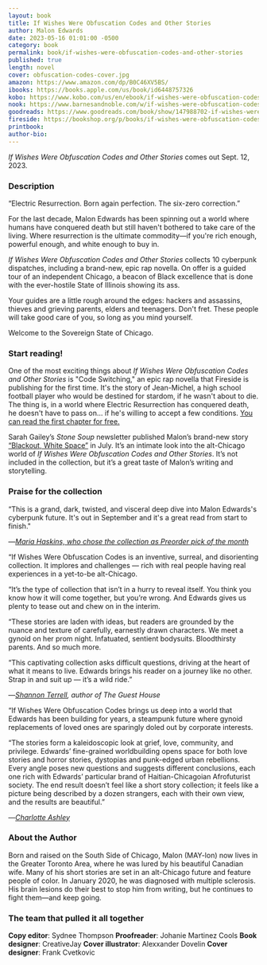 ```yaml
---
layout: book
title: If Wishes Were Obfuscation Codes and Other Stories
author: Malon Edwards
date: 2023-05-16 01:01:00 -0500
category: book
permalink: book/if-wishes-were-obfuscation-codes-and-other-stories
published: true
length: novel
cover: obfuscation-codes-cover.jpg
amazon: https://www.amazon.com/dp/B0C46XV5BS/
ibooks: https://books.apple.com/us/book/id6448757326
kobo: https://www.kobo.com/us/en/ebook/if-wishes-were-obfuscation-codes-and-other-stories
nook: https://www.barnesandnoble.com/w/if-wishes-were-obfuscation-codes-and-other-stories-malon-edwards/1143432107
goodreads: https://www.goodreads.com/book/show/147988702-if-wishes-were-obfuscation-codes-and-other-stories
fireside: https://bookshop.org/p/books/if-wishes-were-obfuscation-codes-and-other-stories-malon-edwards/20039487
printbook:
author-bio:
---
```

_If Wishes Were Obfuscation Codes and Other Stories_ comes out Sept. 12, 2023.

### Description

“Electric Resurrection. Born again perfection. The six-zero correction.”

For the last decade, Malon Edwards has been spinning out a world where humans have conquered death but still haven't bothered to take care of the living. Where resurrection is the ultimate commodity—if you're rich enough, powerful enough, and white enough to buy in.

_If Wishes Were Obfuscation Codes and Other Stories_ collects 10 cyberpunk dispatches, including a brand-new, epic rap novella. On offer is a guided tour of an independent Chicago, a beacon of Black excellence that is done with the ever-hostile State of Illinois showing its ass.

Your guides are a little rough around the edges: hackers and assassins, thieves and grieving parents, elders and teenagers. Don't fret. These people will take good care of you, so long as you mind yourself.

Welcome to the Sovereign State of Chicago.

### Start reading!

One of the most exciting things about _If Wishes Were Obfuscation Codes and Other Stories_ is "Code Switching," an epic rap novella that Fireside is publishing for the first time. It's the story of Jean-Michel, a high school football player who would be destined for stardom, if he wasn't about to die. The thing is, in a world where Electric Resurrection has conquered death, he doesn't have to pass on... if he's willing to accept a few conditions. [You can read the first chapter for free.](https://preview.mailerlite.io/emails/webview/389785/97856278024423127)

Sarah Gailey’s _Stone Soup_ newsletter published Malon’s brand-new story [“Blackout, White Space”](https://stone-soup.ghost.io/blackout-and-white-space/) in July. It’s an intimate look into the alt-Chicago world of _If Wishes Were Obfuscation Codes and Other Stories_. It’s not included in the collection, but it’s a great taste of Malon’s writing and storytelling.

### Praise for the collection

“This is a grand, dark, twisted, and visceral deep dive into Malon Edwards's cyberpunk future. It's out in September and it's a great read from start to finish."

—_[Maria Haskins, who chose the collection as Preorder pick of the month](https://maria-is-reading.blogspot.com/2023/06/my-sci-fi-fantasy-horror-short-fiction.html)_

“If Wishes Were Obfuscation Codes is an inventive, surreal, and disorienting collection. It implores and challenges — rich with real people having real experiences in a yet-to-be alt-Chicago.

“It’s the type of collection that isn’t in a hurry to reveal itself. You think you know how it will come together, but you’re wrong. And Edwards gives us plenty to tease out and chew on in the interim.

“These stories are laden with ideas, but readers are grounded by the nuance and texture of carefully, earnestly drawn characters. We meet a gynoid on her prom night. Infatuated, sentient bodysuits. Bloodthirsty parents. And so much more.

“This captivating collection asks difficult questions, driving at the heart of what it means to live. Edwards brings his reader on a journey like no other. Strap in and suit up — it’s a wild ride.”

—_[Shannon Terrell](https://shannonterrell.com), author of The Guest House_

“If Wishes Were Obfuscation Codes brings us deep into a world that Edwards has been building for years, a steampunk future where gynoid replacements of loved ones are sparingly doled out by corporate interests. 

“The stories form a kaleidoscopic look at grief, love, community, and privilege. Edwards’ fine-grained worldbuilding opens space for both love stories and horror stories, dystopias and punk-edged urban rebellions. Every angle poses new questions and suggests different conclusions, each one rich with Edwards’ particular brand of Haitian-Chicagoian Afrofuturist society. The end result doesn’t feel like a short story collection; it feels like a picture being described by a dozen strangers, each with their own view, and the results are beautiful.”

—_[Charlotte Ashley](https://twitter.com/CharlotteAshley)_

### About the Author

Born and raised on the South Side of Chicago, Malon (MAY-lon) now lives in the Greater Toronto Area, where he was lured by his beautiful Canadian wife. Many of his short stories are set in an alt-Chicago future and feature people of color. In January 2020, he was diagnosed with multiple sclerosis. His brain lesions do their best to stop him from writing, but he continues to fight them—and keep going.

### The team that pulled it all together
**Copy editor**: Sydnee Thompson
**Proofreader**: Johanie Martinez Cools
**Book designer**: CreativeJay
**Cover illustrator**: Alexxander Dovelin
**Cover designer**: Frank Cvetkovic
